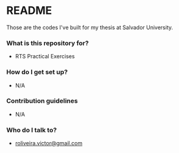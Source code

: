 # README #

Those are the codes I've built for my thesis at Salvador University.

### What is this repository for? ###

* RTS Practical Exercises

### How do I get set up? ###

* N/A

### Contribution guidelines ###

* N/A

### Who do I talk to? ###

* roliveira.victor@gmail.com